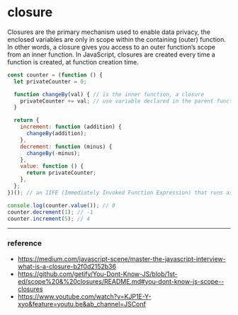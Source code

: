 # closure
Closures are the primary mechanism used to enable data privacy, the enclosed variables are only in scope within the containing (outer) function. In other words, a closure gives you access to an outer function’s scope from an inner function. In JavaScript, closures are created every time a function is created, at function creation time.

```js
const counter = (function () {
  let privateCounter = 0;

  function changeBy(val) { // is the inner function, a closure
    privateCounter += val; // use variable declared in the parent function
  }

  return {
    increment: function (addition) {
      changeBy(addition);
    },
    decrement: function (minus) {
      changeBy(-minus);
    },
    value: function () {
      return privateCounter;
    },
  };
})(); // an IIFE (Immediately Invoked Function Expression) that runs as soon as it is defined

console.log(counter.value()); // 0
counter.decrement(1); // -1
counter.increment(5); // 4
```

------
### reference
- https://medium.com/javascript-scene/master-the-javascript-interview-what-is-a-closure-b2f0d2152b36
- https://github.com/getify/You-Dont-Know-JS/blob/1st-ed/scope%20&%20closures/README.md#you-dont-know-js-scope--closures
- https://www.youtube.com/watch?v=KJP1E-Y-xyo&feature=youtu.be&ab_channel=JSConf

